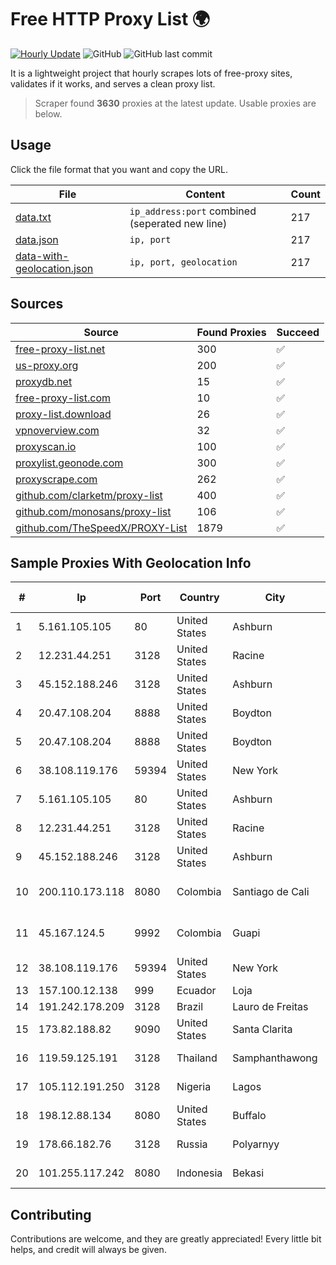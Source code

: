 
# Free HTTP Proxy List 🌍

[![Hourly Update](https://github.com/mertguvencli/http-proxy-list/actions/workflows/main.yml/badge.svg?branch=main)](https://github.com/mertguvencli/http-proxy-list/actions/workflows/main.yml)
![GitHub](https://img.shields.io/github/license/mertguvencli/http-proxy-list)
![GitHub last commit](https://img.shields.io/github/last-commit/mertguvencli/http-proxy-list)

It is a lightweight project that hourly scrapes lots of free-proxy sites, validates if it works, and serves a clean proxy list.


> Scraper found **3630** proxies at the latest update. Usable proxies are below.

## Usage

Click the file format that you want and copy the URL.


|File|Content|Count|
|----|-------|-----|
|[data.txt](https://raw.githubusercontent.com/mertguvencli/http-proxy-list/main/proxy-list/data.txt)|`ip_address:port` combined (seperated new line)|217|
|[data.json](https://raw.githubusercontent.com/mertguvencli/http-proxy-list/main/proxy-list/data.json)|`ip, port`|217|
|[data-with-geolocation.json](https://raw.githubusercontent.com/mertguvencli/http-proxy-list/main/proxy-list/data-with-geolocation.json)|`ip, port, geolocation`|217|

## Sources

|Source|Found Proxies|Succeed|
|------|-------------|-------|
|[free-proxy-list.net](https://free-proxy-list.net)|300|✅|
|[us-proxy.org](https://www.us-proxy.org)|200|✅|
|[proxydb.net](http://proxydb.net)|15|✅|
|[free-proxy-list.com](https://free-proxy-list.com/?page=&port=&type%5B%5D=http&type%5B%5D=https&up_time=0&search=Search)|10|✅|
|[proxy-list.download](https://www.proxy-list.download/HTTP)|26|✅|
|[vpnoverview.com](https://vpnoverview.com/privacy/anonymous-browsing/free-proxy-servers)|32|✅|
|[proxyscan.io](https://www.proxyscan.io)|100|✅|
|[proxylist.geonode.com](https://proxylist.geonode.com/api/proxy-list?limit=300&page=1&sort_by=lastChecked&sort_type=desc&protocols=http,https)|300|✅|
|[proxyscrape.com](https://api.proxyscrape.com/v2/?request=displayproxies&protocol=http&timeout=10000&country=all&ssl=all&anonymity=all)|262|✅|
|[github.com/clarketm/proxy-list](https://raw.githubusercontent.com/clarketm/proxy-list/master/proxy-list-raw.txt)|400|✅|
|[github.com/monosans/proxy-list](https://raw.githubusercontent.com/monosans/proxy-list/main/proxies/http.txt)|106|✅|
|[github.com/TheSpeedX/PROXY-List](https://raw.githubusercontent.com/TheSpeedX/PROXY-List/master/http.txt)|1879|✅|


## Sample Proxies With Geolocation Info

|#|Ip|Port|Country|City|Internet Service Provider|
|-|--|----|-------|----|-------------------------|
|1|5.161.105.105|80|United States|Ashburn|Hetzner Online GmbH|
|2|12.231.44.251|3128|United States|Racine|AT&T Services, Inc.|
|3|45.152.188.246|3128|United States|Ashburn|Sprint|
|4|20.47.108.204|8888|United States|Boydton|Microsoft Corporation|
|5|20.47.108.204|8888|United States|Boydton|Microsoft Corporation|
|6|38.108.119.176|59394|United States|New York|Cogent Communications|
|7|5.161.105.105|80|United States|Ashburn|Hetzner Online GmbH|
|8|12.231.44.251|3128|United States|Racine|AT&T Services, Inc.|
|9|45.152.188.246|3128|United States|Ashburn|Sprint|
|10|200.110.173.118|8080|Colombia|Santiago de Cali|Media Commerce Partners S.A|
|11|45.167.124.5|9992|Colombia|Guapi|Sepcom Comunicaciones SAS|
|12|38.108.119.176|59394|United States|New York|Cogent Communications|
|13|157.100.12.138|999|Ecuador|Loja|Telconet S.A|
|14|191.242.178.209|3128|Brazil|Lauro de Freitas|Conect Telecom|
|15|173.82.188.82|9090|United States|Santa Clarita|Multacom Corporation|
|16|119.59.125.191|3128|Thailand|Samphanthawong|Metrabyte Co., Ltd|
|17|105.112.191.250|3128|Nigeria|Lagos|Airtel Networks Limited|
|18|198.12.88.134|8080|United States|Buffalo|ColoCrossing|
|19|178.66.182.76|3128|Russia|Polyarnyy|PJSC Rostelecom|
|20|101.255.117.242|8080|Indonesia|Bekasi|PT Remala Abadi|



## Contributing

Contributions are welcome, and they are greatly appreciated! Every
little bit helps, and credit will always be given.

